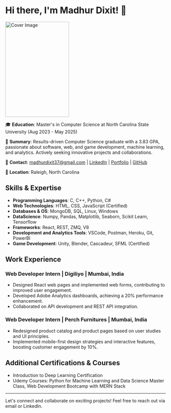 # Hi there, I'm Madhur Dixit! 👋

<img src="https://drive.google.com/uc?export=view&id=1J77Yr6NtLvPMakVw3mASg5KATeb0_MkF" alt="Cover Image" width="200" height="300" />

🎓 **Education**: Master's in Computer Science at North Carolina State University (Aug 2023 - May 2025)

🌟 **Summary**: Results-driven Computer Science graduate with a 3.83 GPA, passionate about software, web, and game development, machine learning, and analytics. Actively seeking innovative projects and collaborations.

📧 **Contact**: madhurdixit37@gmail.com | [LinkedIn](https://www.linkedin.com/in/madixit) | [Portfolio](https://madhurdixit13.github.io/Portfolio/) | [GitHub](https://github.com/MadhurDixit13)

📍 **Location**: Raleigh, North Carolina

## Skills & Expertise

- **Programming Languages**: C, C++, Python, C#
- **Web Technologies**: HTML, CSS, JavaScript (Certified)
- **Databases & OS**: MongoDB, SQL, Linux, Windows
- **DataScience**: Numpy, Pandas, Matplotlib, Seaborn, Scikit Learn, Tensorflow
- **Frameworks**: React, REST, ZMQ, V8
- **Development and Analytics Tools**: VSCode, Postman, Heroku, Git, PowerBI
- **Game Development**: Unity, Blender, Cascadeur, SFML (Certified)

## Work Experience

### Web Developer Intern | Digiliyo | Mumbai, India
- Designed React web pages and implemented web forms, contributing to improved user engagement.
- Developed Adobe Analytics dashboards, achieving a 20% performance enhancement.
- Collaborated on API development and REST API integration.

### Web Developer Intern | Perch Furnitures | Mumbai, India
- Redesigned product catalog and product pages based on user studies and UI principles.
- Implemented mobile-first design strategies and interactive features, boosting customer engagement by 10%.

## Additional Certifications & Courses

- Introduction to Deep Learning Certification
- Udemy Courses: Python for Machine Learning and Data Science Master Class, Web Development Bootcamp with MERN Stack

---

Let's connect and collaborate on exciting projects! Feel free to reach out via email or LinkedIn.


<!---
MadhurDixit13/MadhurDixit13 is a ✨ special ✨ repository because its `README.md` (this file) appears on your GitHub profile.
You can click the Preview link to take a look at your changes.
--->
